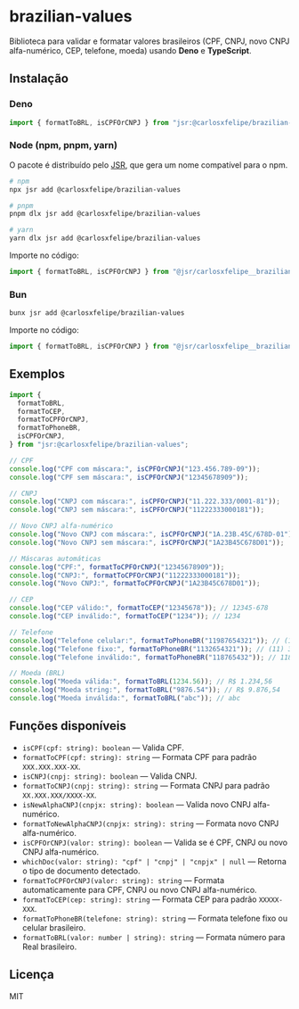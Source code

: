 # brazilian-values

Biblioteca para validar e formatar valores brasileiros (CPF, CNPJ, novo CNPJ
alfa-numérico, CEP, telefone, moeda) usando **Deno** e **TypeScript**.

## Instalação

### Deno

```ts
import { formatToBRL, isCPFOrCNPJ } from "jsr:@carlosxfelipe/brazilian-values";
```

### Node (npm, pnpm, yarn)

O pacote é distribuído pelo [JSR](https://jsr.io), que gera um nome compatível
para o npm.

```bash
# npm
npx jsr add @carlosxfelipe/brazilian-values

# pnpm
pnpm dlx jsr add @carlosxfelipe/brazilian-values

# yarn
yarn dlx jsr add @carlosxfelipe/brazilian-values
```

Importe no código:

```ts
import { formatToBRL, isCPFOrCNPJ } from "@jsr/carlosxfelipe__brazilian-values";
```

### Bun

```bash
bunx jsr add @carlosxfelipe/brazilian-values
```

Importe no código:

```ts
import { formatToBRL, isCPFOrCNPJ } from "@jsr/carlosxfelipe__brazilian-values";
```

## Exemplos

```ts
import {
  formatToBRL,
  formatToCEP,
  formatToCPFOrCNPJ,
  formatToPhoneBR,
  isCPFOrCNPJ,
} from "jsr:@carlosxfelipe/brazilian-values";

// CPF
console.log("CPF com máscara:", isCPFOrCNPJ("123.456.789-09"));
console.log("CPF sem máscara:", isCPFOrCNPJ("12345678909"));

// CNPJ
console.log("CNPJ com máscara:", isCPFOrCNPJ("11.222.333/0001-81"));
console.log("CNPJ sem máscara:", isCPFOrCNPJ("11222333000181"));

// Novo CNPJ alfa-numérico
console.log("Novo CNPJ com máscara:", isCPFOrCNPJ("1A.23B.45C/678D-01"));
console.log("Novo CNPJ sem máscara:", isCPFOrCNPJ("1A23B45C678D01"));

// Máscaras automáticas
console.log("CPF:", formatToCPFOrCNPJ("12345678909"));
console.log("CNPJ:", formatToCPFOrCNPJ("11222333000181"));
console.log("Novo CNPJ:", formatToCPFOrCNPJ("1A23B45C678D01"));

// CEP
console.log("CEP válido:", formatToCEP("12345678")); // 12345-678
console.log("CEP inválido:", formatToCEP("1234")); // 1234

// Telefone
console.log("Telefone celular:", formatToPhoneBR("11987654321")); // (11) 98765-4321
console.log("Telefone fixo:", formatToPhoneBR("1132654321")); // (11) 3265-4321
console.log("Telefone inválido:", formatToPhoneBR("118765432")); // 118765432

// Moeda (BRL)
console.log("Moeda válida:", formatToBRL(1234.56)); // R$ 1.234,56
console.log("Moeda string:", formatToBRL("9876.54")); // R$ 9.876,54
console.log("Moeda inválida:", formatToBRL("abc")); // abc
```

## Funções disponíveis

- `isCPF(cpf: string): boolean` — Valida CPF.
- `formatToCPF(cpf: string): string` — Formata CPF para padrão `XXX.XXX.XXX-XX`.
- `isCNPJ(cnpj: string): boolean` — Valida CNPJ.
- `formatToCNPJ(cnpj: string): string` — Formata CNPJ para padrão
  `XX.XXX.XXX/XXXX-XX`.
- `isNewAlphaCNPJ(cnpjx: string): boolean` — Valida novo CNPJ alfa-numérico.
- `formatToNewAlphaCNPJ(cnpjx: string): string` — Formata novo CNPJ
  alfa-numérico.
- `isCPFOrCNPJ(valor: string): boolean` — Valida se é CPF, CNPJ ou novo CNPJ
  alfa-numérico.
- `whichDoc(valor: string): "cpf" | "cnpj" | "cnpjx" | null` — Retorna o tipo de
  documento detectado.
- `formatToCPFOrCNPJ(valor: string): string` — Formata automaticamente para CPF,
  CNPJ ou novo CNPJ alfa-numérico.
- `formatToCEP(cep: string): string` — Formata CEP para padrão `XXXXX-XXX`.
- `formatToPhoneBR(telefone: string): string` — Formata telefone fixo ou celular
  brasileiro.
- `formatToBRL(valor: number | string): string` — Formata número para Real
  brasileiro.

## Licença

MIT
